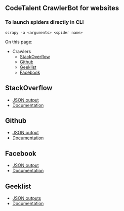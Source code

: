 ## CodeTalent CrawlerBot for websites

### To launch spiders directly in CLI
    scrapy -a <arguments> <spider name>

On this page:

* Crawlers
    * [StackOverflow](https://bitbucket.org/codetalent/gitcrawl/overview#markdown-header-stackoverflow)
    * [Github](https://bitbucket.org/codetalent/gitcrawl/overview#markdown-header-Github)
    * [Geeklist](https://bitbucket.org/codetalent/gitcrawl/overview#markdown-header-Geeklist)
    * [Facebook](https://bitbucket.org/codetalent/gitcrawl/overview#markdown-header-Facebook)

## StackOverflow
* [JSON output](src/master/docs/output/stack.json)
* [Documentation](src/master/docs/github.md)

## Github
* [JSON output](src/master/docs/output/github.json)
* [Documentation](src/master/docs/github.md)

## Facebook
* [JSON output](src/master/docs/output/facebook.json)
* [Documentation](src/master/docs/facebook.md)

## Geeklist
* [JSON outputs](src/master/docs/output/geeklist.json)
* [Documentation](src/master/docs/geeklist.md)